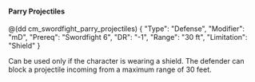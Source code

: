 #### Parry Projectiles

@(dd cm_swordfight_parry_projectiles)
{ "Type": "Defense",
	"Modifier": "mD",
	"Prereq": "Swordfight 6",
	"DR": "-1",
	"Range": "30 ft",
	"Limitation": "Shield"
}

Can be used only if the character is wearing a shield. The defender
can block a projectile incoming from a maximum range of 30 feet.
